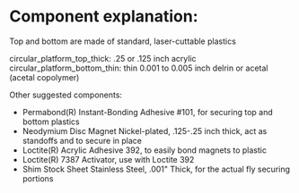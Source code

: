 Component explanation:
========================
Top and bottom are made of standard, laser-cuttable plastics

circular_platform_top_thick: .25 or .125 inch acrylic
circular_platform_bottom_thin: thin 0.001 to 0.005 inch delrin or acetal (acetal copolymer)

Other suggested components:
 - Permabond(R) Instant-Bonding Adhesive #101, for securing top and bottom plastics
 - Neodymium Disc Magnet Nickel-plated, .125-.25 inch thick, act as standoffs and to secure in place
 - Loctite(R) Acrylic Adhesive 392, to easily bond magnets to plastic
 - Loctite(R) 7387 Activator, use with Loctite 392
 - Shim Stock Sheet Stainless Steel, .001" Thick, for the actual fly securing portions
